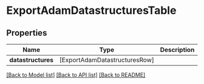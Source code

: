 # ExportAdamDatastructuresTable

## Properties
Name | Type | Description | Notes
------------ | ------------- | ------------- | -------------
**datastructures** | [ExportAdamDatastructuresRow] |  | [optional] 

[[Back to Model list]](../README.md#documentation-for-models) [[Back to API list]](../README.md#documentation-for-api-endpoints) [[Back to README]](../README.md)



